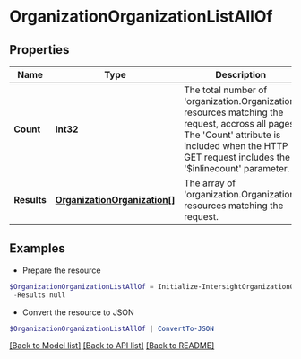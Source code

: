# OrganizationOrganizationListAllOf
## Properties

Name | Type | Description | Notes
------------ | ------------- | ------------- | -------------
**Count** | **Int32** | The total number of &#39;organization.Organization&#39; resources matching the request, accross all pages. The &#39;Count&#39; attribute is included when the HTTP GET request includes the &#39;$inlinecount&#39; parameter. | [optional] 
**Results** | [**OrganizationOrganization[]**](OrganizationOrganization.md) | The array of &#39;organization.Organization&#39; resources matching the request. | [optional] 

## Examples

- Prepare the resource
```powershell
$OrganizationOrganizationListAllOf = Initialize-IntersightOrganizationOrganizationListAllOf  -Count null `
 -Results null
```

- Convert the resource to JSON
```powershell
$OrganizationOrganizationListAllOf | ConvertTo-JSON
```

[[Back to Model list]](../README.md#documentation-for-models) [[Back to API list]](../README.md#documentation-for-api-endpoints) [[Back to README]](../README.md)

